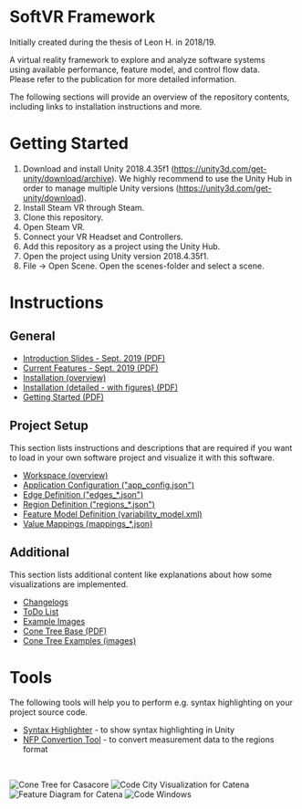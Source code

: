 # SoftVR Framework

Initially created during the thesis of Leon H. in 2018/19.

A virtual reality framework to explore and analyze software systems  
using available performance, feature model, and control flow data.  
Please refer to the publication for more detailed information.  

The following sections will provide an overview of the repository contents,
including links to installation instructions and more.

# Getting Started

1. Download and install Unity 2018.4.35f1 (https://unity3d.com/get-unity/download/archive). We highly recommend to use the Unity Hub in order to manage multiple Unity versions (https://unity3d.com/get-unity/download).
2. Install Steam VR through Steam.
3. Clone this repository.
4. Open Steam VR.
5. Connect your VR Headset and Controllers.
6. Add this repository as a project using the Unity Hub.
7. Open the project using Unity version 2018.4.35f1.
8. File -> Open Scene. Open the scenes-folder and select a scene.

# Instructions

## General

- [Introduction Slides - Sept. 2019 (PDF)](Documentation/slides/introduction_sept-2019.pdf)
- [Current Features - Sept. 2019 (PDF)](Documentation/instructions/03_current-features.pdf)
- [Installation (overview)](Documentation/framework-setup.md)
- [Installation (detailed - with figures) (PDF)](Documentation/instructions/01_installation.pdf)
- [Getting Started (PDF)](Documentation/instructions/02_getting-started.pdf)

## Project Setup

This section lists instructions and descriptions that are required if you want
to load in your own software project and visualize it with this software.  

- [Workspace (overview)](Documentation/workspace.md)
- [Application Configuration ("app_config.json")](Documentation/file-specs/app_config.md)
- [Edge Definition ("edges_*.json")](Documentation/file-specs/edges.md)
- [Region Definition ("regions_*.json")](Documentation/file-specs/regions.md)
- [Feature Model Definition (variability_model.xml)](Documentation/file-specs/feature-model.md)
- [Value Mappings (mappings_*.json)](Documentation/file-specs/value-mapping.md)

## Additional

This section lists additional content like explanations about how some visualizations are implemented.

- [Changelogs](Documentation/changelog/changelog.md)
- [ToDo List](Documentation/changelog/todo.md)
- [Example Images](Documentation/example-imgs/)
- [Cone Tree Base (PDF)](Documentation/cone-tree/cone-tree.pdf)
- [Cone Tree Examples (images)](Documentation/cone-tree/examples)


# Tools

The following tools will help you to perform e.g. syntax highlighting on your project source code.  

- [Syntax Highlighter](Tools/code_to_rt/) - to show syntax highlighting in Unity
- [NFP Convertion Tool](Tools/nfp_conversion/) - to convert measurement data to the regions format


<br/>

![Cone Tree for Casacore](Documentation/example-imgs/software-graph-casacore.png)
![Code City Visualization for Catena](Documentation/example-imgs/code-city.png)
![Feature Diagram for Catena](Documentation/example-imgs/feature-diagram-catena.png)
![Code Windows](Documentation/example-imgs/code-windows.png)

